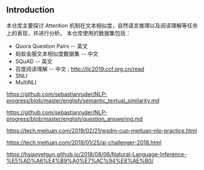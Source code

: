 ## Introduction
本仓库主要探讨 Attention 机制在文本相似度，自然语言推理以及阅读理解等任务上的表现，并进行分析。 本仓库使用的数据集包括：

- Quora Question Pairs -- 英文
- 蚂蚁金服文本相似度数据集  -- 中文
- SQuAD -- 英文
- 百度阅读理解 -- 中文 ; <http://lic2019.ccf.org.cn/read>
- SNLI
- MultiNLI

<https://github.com/sebastianruder/NLP-progress/blob/master/english/semantic_textual_similarity.md>



<https://github.com/sebastianruder/NLP-progress/blob/master/english/question_answering.md>

<https://tech.meituan.com/2019/02/21/wsdm-cup-meituan-nlp-practice.html>

<https://tech.meituan.com/2019/01/25/ai-challenger-2018.html>

<https://hsiaoyetgun.github.io/2018/08/06/Natural-Language-Inference-%E5%AD%A6%E4%B9%A0%E7%AC%94%E8%AE%B0/>